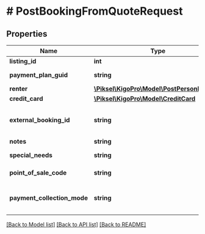 # # PostBookingFromQuoteRequest

## Properties

Name | Type | Description | Notes
------------ | ------------- | ------------- | -------------
**listing_id** | **int** | Listing ID | 
**payment_plan_guid** | **string** | Payment Plan Guid | 
**renter** | [**\Piksel\KigoPro\Model\PostPersonRequest**](PostPersonRequest.md) |  | 
**credit_card** | [**\Piksel\KigoPro\Model\CreditCard**](CreditCard.md) |  | [optional] 
**external_booking_id** | **string** | External ID coming from the Channel | [optional] 
**notes** | **string** | Notes | [optional] 
**special_needs** | **string** | Special Needs | [optional] 
**point_of_sale_code** | **string** | Point of Sale (code) | [optional] 
**payment_collection_mode** | **string** | Defines how the booking will be paid | [optional] 

[[Back to Model list]](../../README.md#documentation-for-models) [[Back to API list]](../../README.md#documentation-for-api-endpoints) [[Back to README]](../../README.md)



